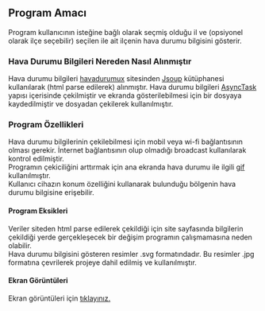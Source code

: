 ﻿## Program Amacı ##
Program kullanıcının isteğine bağlı olarak seçmiş olduğu il ve (opsiyonel olarak ilçe seçebilir) seçilen ile ait ilçenin hava durumu bilgisini gösterir.

### Hava Durumu Bilgileri Nereden Nasıl Alınmıştır ###
Hava durumu bilgileri [havadurumux](http://www.havadurumux.net/) sitesinden [Jsoup](https://github.com/jhy/jsoup) kütüphanesi kullanılarak (html parse edilerek) alınmıştır. Hava durumu bilgileri [AsyncTask](https://developer.android.com/reference/android/os/AsyncTask.html) yapısı içerisinde çekilmiştir ve ekranda gösterilebilmesi için bir dosyaya kaydedilmiştir ve dosyadan çekilerek kullanılmıştır.   

### Program Özellikleri ###
Hava durumu bilgilerinin çekilebilmesi için mobil veya wi-fi bağlantısının olması gerekir. İnternet bağlantısının olup olmadığı broadcast kullanılarak kontrol edilmiştir.<br/>
Programın çekiciliğini arttırmak için ana ekranda hava durumu ile ilgili [gif](https://github.com/koral--/android-gif-drawable) kullanılmıştır.<br/>
Kullanıcı cihazın konum özelliğini kullanarak bulunduğu bölgenin hava durumu bilgisine erişebilir.

#### Program Eksikleri ####
Veriler siteden html parse edilerek çekildiği için site sayfasında bilgilerin çekildiği yerde gerçekleşecek bir değişim programın çalışmamasına neden olabilir.<br/>
Hava durumu bilgisini gösteren resimler .svg formatındadır. Bu resimler .jpg formatına çevrilerek projeye dahil edilmiş ve kullanılmıştır.

#### Ekran Görüntüleri ####
Ekran görüntüleri için [tıklayınız.](https://github.com/metinmertakcay/WeatherForecast/tree/master/images)
